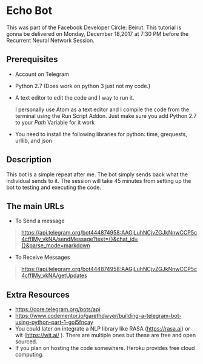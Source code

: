 # Echo Bot
This was part of the Facebook Developer Circle: Beirut. This tutorial is gonna be delivered on Monday, December 18,2017 at 7:30 PM before the Recurrent Neural Network Session.

## Prerequisites
* Account on Telegram
* Python 2.7 (Does work on python 3 just not my code.)
* A text editor to edit the code and I way to run it.

  I personally use Atom as a text editor and I compile the code from the terminal using the Run Script Addon. Just make sure you add Python 2.7 to your *Path* Variable for it work

* You need to install the following libraries for python: time, grequests, urllib, and json

## Description
This bot is a simple repeat after me. The bot simply sends back what the individual sends to it. The session will take 45 minutes from setting up the bot to testing and executing the code.

## The main URLs
* To Send a message
> https://api.telegram.org/bot444874958:AAGjLuhNCjvZGJkNnwCCP5c4cffIMy_vkNA/sendMessage?text={}&chat_id={}&parse_mode=markdown

* To Receive Messages
>https://api.telegram.org/bot444874958:AAGjLuhNCjvZGJkNnwCCP5c4cffIMy_vkNA/getUpdates

## Extra Resources
* https://core.telegram.org/bots/api
* https://www.codementor.io/garethdwyer/building-a-telegram-bot-using-python-part-1-goi5fncay
* You could later on integrate a NLP library like RASA (https://rasa.ai) or wit (https://wit.ai/ ). There are multiple ones but these are free and open sourced.
* If you plan on hosting the code somewhere. Heroku provides free cloud computing.

